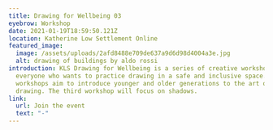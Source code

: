 ```yaml
---
title: Drawing for Wellbeing 03
eyebrow: Workshop
date: 2021-01-19T18:59:50.121Z
location: Katherine Low Settlement Online
featured_image:
  image: /assets/uploads/2afd8488e709de637a9d6d98d4004a3e.jpg
  alt: drawing of buildings by aldo rossi
introduction: KLS Drawing for Wellbeing is a series of creative workshops for
  everyone who wants to practice drawing in a safe and inclusive space. The
  workshops aim to introduce younger and older generations to the art of
  drawing. The third workshop will focus on shadows.
link:
  url: Join the event
  text: "-"
---
```

